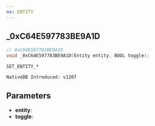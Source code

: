 ```yaml
---
ns: ENTITY
---
```

## _0xC64E597783BE9A1D

```c
// 0xC64E597783BE9A1D
void _0xC64E597783BE9A1D(Entity entity, BOOL toggle);
```

```
SET_ENTITY_*

NativeDB Introduced: v1207
```

## Parameters
* **entity**:
* **toggle**:

